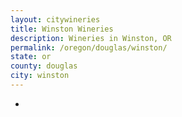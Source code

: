 ```yaml
---
layout: citywineries
title: Winston Wineries
description: Wineries in Winston, OR
permalink: /oregon/douglas/winston/
state: or
county: douglas
city: winston
---
```

-
